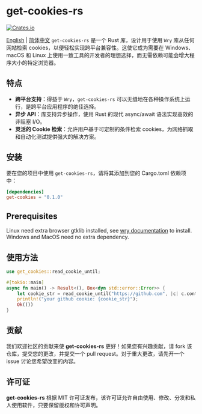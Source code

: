 # get-cookies-rs

[![Crates.io](https://img.shields.io/crates/v/get-cookies.svg)](https://crates.io/crates/get-cookies)

[English](README.md) | [简体中文](README_zh.md)
`get-cookies-rs` 是一个 Rust 库，设计用于使用 `Wry` 库从任何网站检索 cookies，以便轻松实现跨平台兼容性。这使它成为需要在 Windows、macOS 和 Linux 上使用一致工具的开发者的理想选择，而无需依赖可能会增大程序大小的特定浏览器。

## 特点

- **跨平台支持**：得益于 `Wry`，`get-cookies-rs` 可以无缝地在各种操作系统上运行，是跨平台应用程序的绝佳选择。
- **异步 API**：库支持异步操作，使用 Rust 的现代 async/await 语法实现高效的非阻塞 I/O。
- **灵活的 Cookie 检索**：允许用户基于可定制的条件检索 cookies，为网络抓取和自动化测试提供强大的解决方案。

## 安装

要在您的项目中使用 `get-cookies-rs`，请将其添加到您的 Cargo.toml 依赖项中：

```toml
[dependencies]
get-cookies = "0.1.0"
```

## Prerequisites

Linux need extra browser gtklib installed, see [wry documentation](https://github.com/tauri-apps/wry/tree/wry-v0.39.3) to install.
Windows and MacOS need no extra dependency.

## 使用方法

```rust
use get_cookies::read_cookie_until;

#[tokio::main]
async fn main() -> Result<(), Box<dyn std::error::Error>> {
    let cookie_str = read_cookie_until("https://github.com", |c| c.contains("logged_in=yes")).await?;
    println!("your github cookie: {cookie_str}");
    Ok(())
}
```

## 贡献

我们欢迎社区的贡献来使 **get-cookies-rs** 更好！如果您有兴趣贡献，请 fork 该仓库，提交您的更改，并提交一个 pull request。对于重大更改，请先开一个 issue 讨论您希望改变的内容。

## 许可证

**get-cookies-rs** 根据 MIT 许可证发布，该许可证允许自由使用、修改、分发和私人使用软件，只要保留版权和许可声明。
